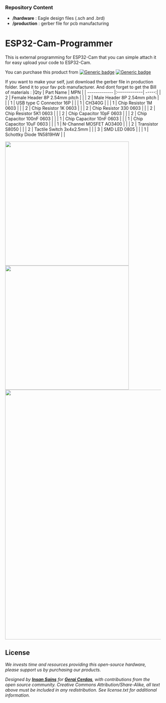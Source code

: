 ### Repository Content
* **/hardware** : Eagle design files (.sch and .brd)
* **/production** : gerber file for pcb manufacturing

# ESP32-Cam-Programmer
This is external programming for ESP32-Cam that you can simple attach it for easy upload your code to ESP32-Cam.

You can purchase this product from [![Generic badge](https://img.shields.io/badge/Indonesia-Tokopedia-<COLOR>.svg)](https://www.tokopedia.com/geraicerdas/esp32-cam-programmer-ai-thinker-esp32-s-camera-5v-serial-converter-module-only) 
[![Generic badge](https://img.shields.io/badge/Worldwide-Unavailable-red.svg)](https://geraicerdas.com)


If you want to make your self, just download the gerber file in production folder. Send it to your fav pcb manufacturer. And dont forget to get the Bill of materials :
|Qty | Part Name | MPN |
| ------------- |:-------------| -----:|
| 2 | Female Header 8P 2.54mm pitch | |
| 2 | Male Header 8P 2.54mm pitch | |
| 1 | USB type C Connector 16P | |
| 1 | CH340G | |
| 1 | Chip Resistor 1M 0603 | |
| 2 | Chip Resistor 1K 0603 | |
| 2 | Chip Resistor 330 0603 | |
| 2 | Chip Resistor 5K1 0603 | |
| 2 | Chip Capacitor 10pF 0603 | |
| 2 | Chip Capacitor 100nF 0603 | |
| 1 | Chip Capacitor 10nF 0603 | |
| 1 | Chip Capacitor 10uF 0603 | |
| 1 | N-Channel MOSFET AO3400 | |
| 2 | Transistor S8050 | |
| 2 | Tactile Switch 3x4x2.5mm | |
| 3 | SMD LED 0805 | |
| 1 | Schottky Diode 1N5819HW | |

<p float="left">
<img src="https://ecs7.tokopedia.net/img/cache/900/VqbcmM/2021/1/20/0cee6626-4e0b-4d04-bf8a-30e3e52d6e20.jpg" width=400 /> 
<img src="https://ecs7.tokopedia.net/img/cache/900/VqbcmM/2021/1/20/560549d7-d495-413d-a784-35417a159ad9.jpg" width=400 /> 
<img src="https://ecs7.tokopedia.net/img/cache/900/VqbcmM/2021/1/20/1244e61b-8b12-4fa8-89a3-6300f83756bb.jpg" width=805 />
</p>

## License
*We invests time and resources providing this open-source hardware, please support us by purchasing our products.*

*Designed by **[Insan Sains](https://www.youtube.com/nextinnovator)** for **[Gerai Cerdas](https://geraicerdas.com)**, with contributions from the open source community. Creative Commons Attribution/Share-Alike, all text above must be included in any redistribution. See license.txt for additional information.*

